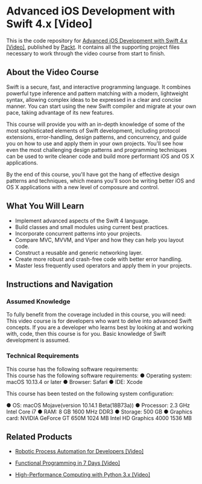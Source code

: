


# Advanced iOS Development with Swift 4.x [Video]
This is the code repository for [Advanced iOS Development with Swift 4.x [Video]](https://www.packtpub.com/web-development/advanced-ios-development-swift-4x-video?utm_source=github&utm_medium=repository&utm_campaign=9781788475556), published by [Packt](https://www.packtpub.com/?utm_source=github). It contains all the supporting project files necessary to work through the video course from start to finish.
## About the Video Course
Swift is a secure, fast, and interactive programming language. It combines powerful type inference and pattern matching with a modern, lightweight syntax, allowing complex ideas to be expressed in a clear and concise manner. You can start using the new Swift compiler and migrate at your own pace, taking advantage of its new features.

This course will provide you with an in-depth knowledge of some of the most sophisticated elements of Swift development, including protocol extensions, error-handling, design patterns, and concurrency, and guide you on how to use and apply them in your own projects. You'll see how even the most challenging design patterns and programming techniques can be used to write cleaner code and build more performant iOS and OS X applications.

By the end of this course, you'll have got the hang of effective design patterns and techniques, which means you'll soon be writing better iOS and OS X applications with a new level of composure and control.


<H2>What You Will Learn</H2>
<DIV class=book-info-will-learn-text>
<UL>
<LI>Implement advanced aspects of the Swift 4 language. 
<LI>Build classes and small modules using current best practices. 
<LI>Incorporate concurrent patterns into your projects. 
<LI>Compare MVC, MVVM, and Viper and how they can help you layout code. 
<LI>Construct a reusable and generic networking layer. 
<LI>Create more robust and crash-free code with better error handling. 
<LI>Master less frequently used operators and apply them in your projects. </LI></UL></DIV>

## Instructions and Navigation
### Assumed Knowledge
To fully benefit from the coverage included in this course, you will need:<br/>
This video course is for developers who want to delve into advanced Swift concepts. If you are a developer who learns best by looking at and working with, code, then this course is for you. Basic knowledge of Swift development is assumed.
### Technical Requirements
This course has the following software requirements:<br/>
This course has the following software requirements:
● Operating system: macOS 10.13.4 or later
● Browser: Safari
● IDE: Xcode

This course has been tested on the following system configuration:

● OS: macOS Mojave(version 10.14.1 Beta(18B73a))
● Processor: 2.3 GHz Intel Core i7
● RAM: 8 GB 1600 MHz DDR3
● Storage: 500 GB
● Graphics card: NVIDIA GeForce GT 650M 1024 MB
                                    Intel HD Graphics 4000 1536 MB



## Related Products
* [Robotic Process Automation for Developers [Video]](https://www.packtpub.com/business/robotic-process-automation-developers-video?utm_source=github&utm_medium=repository&utm_campaign=9781789139488)

* [Functional Programming in 7 Days [Video]](https://www.packtpub.com/application-development/functional-programming-7-days-video?utm_source=github&utm_medium=repository&utm_campaign=9781788990295)

* [High-Performance Computing with Python 3.x [Video]](https://www.packtpub.com/application-development/high-performance-computing-python-3x-video?utm_source=github&utm_medium=repository&utm_campaign=9781789956252)

